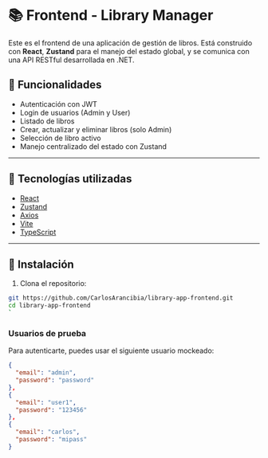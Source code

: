# 📚 Frontend - Library Manager

Este es el frontend de una aplicación de gestión de libros. Está construido con **React**, **Zustand** para el manejo del estado global, y se comunica con una API RESTful desarrollada en .NET.

## 🚀 Funcionalidades

- Autenticación con JWT
- Login de usuarios (Admin y User)
- Listado de libros
- Crear, actualizar y eliminar libros (solo Admin)
- Selección de libro activo
- Manejo centralizado del estado con Zustand

---

## 🧱 Tecnologías utilizadas

- [React](https://reactjs.org/)
- [Zustand](https://github.com/pmndrs/zustand)
- [Axios](https://axios-http.com/)
- [Vite](https://vitejs.dev/)
- [TypeScript](https://www.typescriptlang.org/)

---

## 🔧 Instalación

1. Clona el repositorio:

```bash
git https://github.com/CarlosArancibia/library-app-frontend.git
cd library-app-frontend
`
```

### Usuarios de prueba

Para autenticarte, puedes usar el siguiente usuario mockeado:

```json
{
  "email": "admin",
  "password": "password"
},
{
  "email": "user1",
  "password": "123456"
},
{
  "email": "carlos",
  "password": "mipass"
}
```
